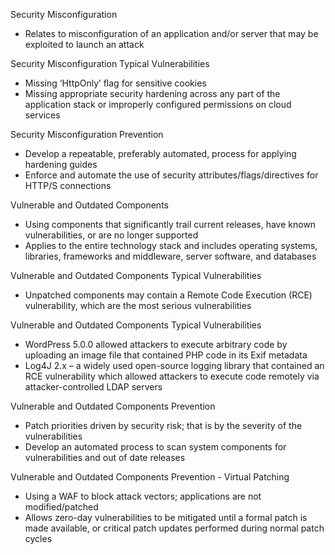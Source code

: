 
Security Misconfiguration
- Relates to misconfiguration of an application and/or server that may be exploited to launch an attack

Security Misconfiguration Typical Vulnerabilities
- Missing ‘HttpOnly’ flag for sensitive cookies
- Missing appropriate security hardening across any part of the application stack or improperly configured permissions on cloud services

Security Misconfiguration Prevention
- Develop a repeatable, preferably automated, process for applying hardening guides
- Enforce and automate the use of security attributes/flags/directives for HTTP/S connections

Vulnerable and Outdated Components
- Using components that significantly trail current releases, have known vulnerabilities, or are no longer supported
- Applies to the entire technology stack and includes operating systems, libraries, frameworks and middleware, server software, and databases

Vulnerable and Outdated Components Typical Vulnerabilities
- Unpatched components may contain a Remote Code Execution (RCE) vulnerability, which are the most serious vulnerabilities

Vulnerable and Outdated Components Typical Vulnerabilities
- WordPress 5.0.0 allowed attackers to execute arbitrary code by uploading an image file that contained PHP code in its Exif metadata
- Log4J 2.x – a widely used open-source logging library that contained an RCE vulnerability which allowed attackers to execute code remotely via attacker-controlled LDAP servers

Vulnerable and Outdated Components Prevention
- Patch priorities driven by security risk; that is by the severity of the vulnerabilities
- Develop an automated process to scan system components for vulnerabilities and out of date releases

Vulnerable and Outdated Components Prevention - Virtual Patching
- Using a WAF to block attack vectors; applications are not modified/patched
- Allows zero-day vulnerabilities to be mitigated until a formal patch is made available, or critical patch updates performed during normal patch cycles
